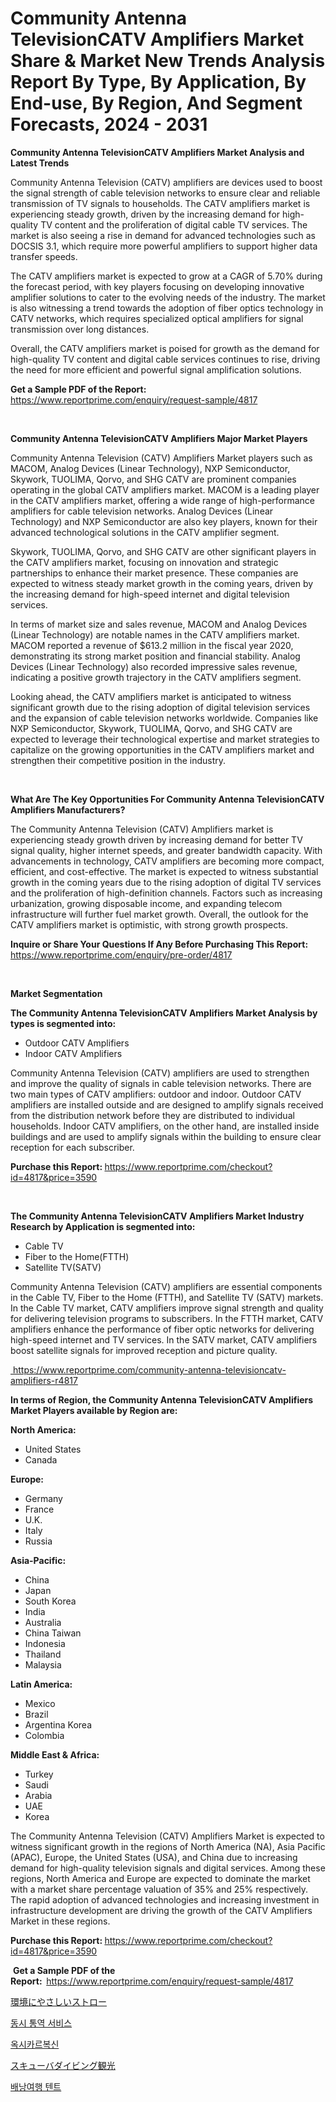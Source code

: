 <p><h1>Community Antenna TelevisionCATV Amplifiers Market Share & Market New Trends Analysis Report By Type, By Application, By End-use, By Region, And Segment Forecasts, 2024 - 2031</h1></p><p><strong>Community Antenna TelevisionCATV Amplifiers Market Analysis and Latest Trends</strong></p>
<p><p>Community Antenna Television (CATV) amplifiers are devices used to boost the signal strength of cable television networks to ensure clear and reliable transmission of TV signals to households. The CATV amplifiers market is experiencing steady growth, driven by the increasing demand for high-quality TV content and the proliferation of digital cable TV services. The market is also seeing a rise in demand for advanced technologies such as DOCSIS 3.1, which require more powerful amplifiers to support higher data transfer speeds.</p><p>The CATV amplifiers market is expected to grow at a CAGR of 5.70% during the forecast period, with key players focusing on developing innovative amplifier solutions to cater to the evolving needs of the industry. The market is also witnessing a trend towards the adoption of fiber optics technology in CATV networks, which requires specialized optical amplifiers for signal transmission over long distances.</p><p>Overall, the CATV amplifiers market is poised for growth as the demand for high-quality TV content and digital cable services continues to rise, driving the need for more efficient and powerful signal amplification solutions.</p></p>
<p><strong>Get a Sample PDF of the Report:&nbsp;</strong> <a href="https://www.reportprime.com/enquiry/request-sample/4817">https://www.reportprime.com/enquiry/request-sample/4817</a></p>
<p>&nbsp;</p>
<p><strong>Community Antenna TelevisionCATV Amplifiers Major Market Players</strong></p>
<p><p>Community Antenna Television (CATV) Amplifiers Market players such as MACOM, Analog Devices (Linear Technology), NXP Semiconductor, Skywork, TUOLIMA, Qorvo, and SHG CATV are prominent companies operating in the global CATV amplifiers market. MACOM is a leading player in the CATV amplifiers market, offering a wide range of high-performance amplifiers for cable television networks. Analog Devices (Linear Technology) and NXP Semiconductor are also key players, known for their advanced technological solutions in the CATV amplifier segment.</p><p>Skywork, TUOLIMA, Qorvo, and SHG CATV are other significant players in the CATV amplifiers market, focusing on innovation and strategic partnerships to enhance their market presence. These companies are expected to witness steady market growth in the coming years, driven by the increasing demand for high-speed internet and digital television services.</p><p>In terms of market size and sales revenue, MACOM and Analog Devices (Linear Technology) are notable names in the CATV amplifiers market. MACOM reported a revenue of $613.2 million in the fiscal year 2020, demonstrating its strong market position and financial stability. Analog Devices (Linear Technology) also recorded impressive sales revenue, indicating a positive growth trajectory in the CATV amplifiers segment.</p><p>Looking ahead, the CATV amplifiers market is anticipated to witness significant growth due to the rising adoption of digital television services and the expansion of cable television networks worldwide. Companies like NXP Semiconductor, Skywork, TUOLIMA, Qorvo, and SHG CATV are expected to leverage their technological expertise and market strategies to capitalize on the growing opportunities in the CATV amplifiers market and strengthen their competitive position in the industry.</p></p>
<p>&nbsp;</p>
<p><strong>What Are The Key Opportunities For Community Antenna TelevisionCATV Amplifiers Manufacturers?</strong></p>
<p><p>The Community Antenna Television (CATV) Amplifiers market is experiencing steady growth driven by increasing demand for better TV signal quality, higher internet speeds, and greater bandwidth capacity. With advancements in technology, CATV amplifiers are becoming more compact, efficient, and cost-effective. The market is expected to witness substantial growth in the coming years due to the rising adoption of digital TV services and the proliferation of high-definition channels. Factors such as increasing urbanization, growing disposable income, and expanding telecom infrastructure will further fuel market growth. Overall, the outlook for the CATV amplifiers market is optimistic, with strong growth prospects.</p></p>
<p><strong>Inquire or Share Your Questions If Any Before Purchasing This Report:</strong> <a href="https://www.reportprime.com/enquiry/pre-order/4817">https://www.reportprime.com/enquiry/pre-order/4817</a></p>
<p>&nbsp;</p>
<p><strong>Market Segmentation</strong></p>
<p><strong>The Community Antenna TelevisionCATV Amplifiers Market Analysis by types is segmented into:</strong></p>
<p><ul><li>Outdoor CATV Amplifiers</li><li>Indoor CATV Amplifiers</li></ul></p>
<p><p>Community Antenna Television (CATV) amplifiers are used to strengthen and improve the quality of signals in cable television networks. There are two main types of CATV amplifiers: outdoor and indoor. Outdoor CATV amplifiers are installed outside and are designed to amplify signals received from the distribution network before they are distributed to individual households. Indoor CATV amplifiers, on the other hand, are installed inside buildings and are used to amplify signals within the building to ensure clear reception for each subscriber.</p></p>
<p><strong>Purchase this Report:&nbsp;</strong><a href="https://www.reportprime.com/checkout?id=4817&price=3590">https://www.reportprime.com/checkout?id=4817&price=3590</a></p>
<p>&nbsp;</p>
<p><strong>The Community Antenna TelevisionCATV Amplifiers Market Industry Research by Application is segmented into:</strong></p>
<p><ul><li>Cable TV</li><li>Fiber to the Home(FTTH)</li><li>Satellite TV(SATV)</li></ul></p>
<p><p>Community Antenna Television (CATV) amplifiers are essential components in the Cable TV, Fiber to the Home (FTTH), and Satellite TV (SATV) markets. In the Cable TV market, CATV amplifiers improve signal strength and quality for delivering television programs to subscribers. In the FTTH market, CATV amplifiers enhance the performance of fiber optic networks for delivering high-speed internet and TV services. In the SATV market, CATV amplifiers boost satellite signals for improved reception and picture quality.</p></p>
<p><a href="https://www.reportprime.com/community-antenna-televisioncatv-amplifiers-r4817">&nbsp;https://www.reportprime.com/community-antenna-televisioncatv-amplifiers-r4817</a></p>
<p><strong>In terms of Region, the Community Antenna TelevisionCATV Amplifiers Market Players available by Region are:</strong></p>
<p>
    <p> <strong> North America: </strong>
        <ul>
            <li>United States</li>
            <li>Canada</li>
        </ul>
        </p> 
    <p> <strong> Europe: </strong>
        <ul>
            <li>Germany</li>
            <li>France</li>
            <li>U.K.</li>
            <li>Italy</li>
            <li>Russia</li>
        </ul>
        </p> 
    <p> <strong> Asia-Pacific: </strong>
        <ul>
            <li>China</li>
            <li>Japan</li>
            <li>South Korea</li>
            <li>India</li>
            <li>Australia</li>
            <li>China Taiwan</li>
            <li>Indonesia</li>
            <li>Thailand</li>
            <li>Malaysia</li>
        </ul>
        </p> 
    <p> <strong> Latin America: </strong>
        <ul>
            <li>Mexico</li>
            <li>Brazil</li>
            <li>Argentina Korea</li>
            <li>Colombia</li>
        </ul>
        </p> 
    <p> <strong> Middle East & Africa: </strong>
        <ul>
            <li>Turkey</li>
            <li>Saudi</li>
            <li>Arabia</li>
            <li>UAE</li>
            <li>Korea</li>
        </ul>
    </p>
    </p>
<p><p>The Community Antenna Television (CATV) Amplifiers Market is expected to witness significant growth in the regions of North America (NA), Asia Pacific (APAC), Europe, the United States (USA), and China due to increasing demand for high-quality television signals and digital services. Among these regions, North America and Europe are expected to dominate the market with a market share percentage valuation of 35% and 25% respectively. The rapid adoption of advanced technologies and increasing investment in infrastructure development are driving the growth of the CATV Amplifiers Market in these regions.</p></p>
<p><strong>Purchase this Report: </strong><a href="https://www.reportprime.com/checkout?id=4817&price=3590">https://www.reportprime.com/checkout?id=4817&price=3590</a></p>
<p>&nbsp;<strong>Get a Sample PDF of the Report:&nbsp;&nbsp;</strong><a href="https://www.reportprime.com/enquiry/request-sample/4817">https://www.reportprime.com/enquiry/request-sample/4817</a></p>
<p><strong></strong></p>
<p><p><a href="https://medium.com/@saigekulas/%E7%92%B0%E5%A2%83%E3%81%AB%E3%82%84%E3%81%95%E3%81%97%E3%81%84%E3%82%B9%E3%83%88%E3%83%AD%E3%83%BC%E5%B8%82%E5%A0%B4%E3%81%AF-2023%E5%B9%B4%E3%81%BE%E3%81%A7%E3%81%AE%E5%B8%82%E5%A0%B4%E3%82%B7%E3%82%A7%E3%82%A2-%E3%82%B5%E3%82%A4%E3%82%BA-%E4%BA%88%E6%B8%AC%E3%82%92%E9%87%8D%E7%82%B9%E7%9A%84%E3%81%AB%E8%80%83%E6%85%AE%E3%81%97%E3%81%A6%E3%81%84%E3%81%BE%E3%81%99-1d826f32bbbc">環境にやさしいストロー</a></p><p><a href="https://github.com/CarmellaLang1/Market-Research-Report-List-1/blob/main/922230070212.md">동시 통역 서비스</a></p><p><a href="https://medium.com/@cliffordaucek8546w/%EC%98%A5%EC%8B%9C%EC%B9%B4%EB%A5%B4%EB%B3%B5%EC%8B%A0-%EC%8B%9C%EC%9E%A5%EC%9D%80-%EC%8B%9C%EC%9E%A5-%EC%A0%90%EC%9C%A0%EC%9C%A8-%EA%B7%9C%EB%AA%A8-%EB%B0%8F-2031%EB%85%84%EA%B9%8C%EC%A7%80-%EC%98%88%EC%B8%A1%EB%90%9C-%EC%98%88%EC%B8%A1%EC%97%90-%EC%B4%88%EC%A0%90%EC%9D%84-%EB%A7%9E%EC%B6%A5%EB%8B%88%EB%8B%A4-ba167c25f54f">옥시카르복신</a></p><p><a href="https://medium.com/@maureenbiologist34/2024%E5%B9%B4%E3%81%8B%E3%82%892031%E5%B9%B4%E3%81%BE%E3%81%A7%E3%81%AE%E6%9C%9F%E9%96%93%E3%81%AB%E4%BA%88%E6%B8%AC%E3%81%95%E3%82%8C%E3%82%8B%E3%82%B9%E3%82%AD%E3%83%A5%E3%83%BC%E3%83%90%E3%83%80%E3%82%A4%E3%83%93%E3%83%B3%E3%82%B0%E3%83%84%E3%83%BC%E3%83%AA%E3%82%BA%E3%83%A0%E5%B8%82%E5%A0%B4%E3%81%AE%E5%88%86%E6%9E%90%E3%81%A8%E8%A6%8F%E6%A8%A1-361d06030855">スキューバダイビング観光</a></p><p><a href="https://medium.com/@carlosrtzkzhj/%EB%B0%B1%ED%8C%A8%ED%82%B9-%ED%85%90%ED%8A%B8-%EC%8B%9C%EC%9E%A5-%EA%B7%9C%EB%AA%A8-cagr-%ED%8A%B8%EB%A0%8C%EB%93%9C-2024-2030-16740b980e75">배낭여행 텐트</a></p></p>